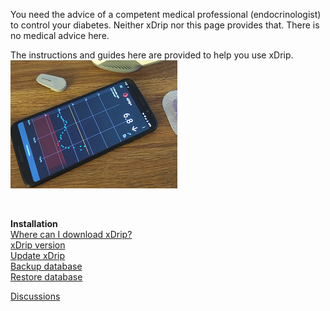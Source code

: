You need the advice of a competent medical professional (endocrinologist) to control your diabetes. Neither xDrip nor this page provides that. There is no medical advice here.  

The instructions and guides here are provided to help you use xDrip.  
![](./images/xDinaction.png)  
  
<br/>  
  
  **Installation**  
[Where can I download xDrip?](./Download-xDrip.md)  
[xDrip version](./xDrip-Version.md)  
[Update xDrip](./Updates.md)  
[Backup database](./Backup-Database.md)  
[Restore database](./Restore-Database.md)

[Discussions](https://github.com/Navid200/xDrip/discussions)  
